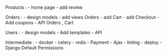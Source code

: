 Products : 
    - home page 
    - add review 


Orders : 
    - design models 
    - add views Orders
    - add Cart 
    - add Checkout 
    - Add coupons 
    - API Orders , Cart 


Users : 
    - design models 
    - Add templates
    - API 



Intermediate :
    - docker 
    - celery
    - redis 
    - Payment
    - Ajax 
    - linting 
    - deploy 
    - Django Default Permissions 